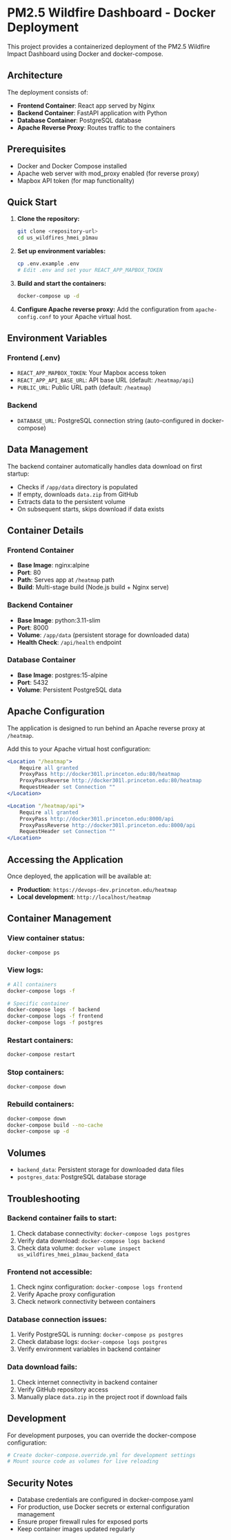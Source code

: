 # PM2.5 Wildfire Dashboard - Docker Deployment

This project provides a containerized deployment of the PM2.5 Wildfire Impact Dashboard using Docker and docker-compose.

## Architecture

The deployment consists of:
- **Frontend Container**: React app served by Nginx
- **Backend Container**: FastAPI application with Python
- **Database Container**: PostgreSQL database
- **Apache Reverse Proxy**: Routes traffic to the containers

## Prerequisites

- Docker and Docker Compose installed
- Apache web server with mod_proxy enabled (for reverse proxy)
- Mapbox API token (for map functionality)

## Quick Start

1. **Clone the repository:**
   ```bash
   git clone <repository-url>
   cd us_wildfires_hmei_p1mau
   ```

2. **Set up environment variables:**
   ```bash
   cp .env.example .env
   # Edit .env and set your REACT_APP_MAPBOX_TOKEN
   ```

3. **Build and start the containers:**
   ```bash
   docker-compose up -d
   ```

4. **Configure Apache reverse proxy:**
   Add the configuration from `apache-config.conf` to your Apache virtual host.

## Environment Variables

### Frontend (.env)
- `REACT_APP_MAPBOX_TOKEN`: Your Mapbox access token
- `REACT_APP_API_BASE_URL`: API base URL (default: `/heatmap/api`)
- `PUBLIC_URL`: Public URL path (default: `/heatmap`)

### Backend
- `DATABASE_URL`: PostgreSQL connection string (auto-configured in docker-compose)

## Data Management

The backend container automatically handles data download on first startup:
- Checks if `/app/data` directory is populated
- If empty, downloads `data.zip` from GitHub
- Extracts data to the persistent volume
- On subsequent starts, skips download if data exists

## Container Details

### Frontend Container
- **Base Image**: nginx:alpine
- **Port**: 80
- **Path**: Serves app at `/heatmap` path
- **Build**: Multi-stage build (Node.js build + Nginx serve)

### Backend Container
- **Base Image**: python:3.11-slim
- **Port**: 8000
- **Volume**: `/app/data` (persistent storage for downloaded data)
- **Health Check**: `/api/health` endpoint

### Database Container
- **Base Image**: postgres:15-alpine
- **Port**: 5432
- **Volume**: Persistent PostgreSQL data

## Apache Configuration

The application is designed to run behind an Apache reverse proxy at `/heatmap`.

Add this to your Apache virtual host configuration:

```apache
<Location "/heatmap">
    Require all granted
    ProxyPass http://docker301l.princeton.edu:80/heatmap
    ProxyPassReverse http://docker301l.princeton.edu:80/heatmap
    RequestHeader set Connection ""
</Location>

<Location "/heatmap/api">
    Require all granted
    ProxyPass http://docker301l.princeton.edu:8000/api
    ProxyPassReverse http://docker301l.princeton.edu:8000/api
    RequestHeader set Connection ""
</Location>
```

## Accessing the Application

Once deployed, the application will be available at:
- **Production**: `https://devops-dev.princeton.edu/heatmap`
- **Local development**: `http://localhost/heatmap`

## Container Management

### View container status:
```bash
docker-compose ps
```

### View logs:
```bash
# All containers
docker-compose logs -f

# Specific container
docker-compose logs -f backend
docker-compose logs -f frontend
docker-compose logs -f postgres
```

### Restart containers:
```bash
docker-compose restart
```

### Stop containers:
```bash
docker-compose down
```

### Rebuild containers:
```bash
docker-compose down
docker-compose build --no-cache
docker-compose up -d
```

## Volumes

- `backend_data`: Persistent storage for downloaded data files
- `postgres_data`: PostgreSQL database storage

## Troubleshooting

### Backend container fails to start:
1. Check database connectivity: `docker-compose logs postgres`
2. Verify data download: `docker-compose logs backend`
3. Check data volume: `docker volume inspect us_wildfires_hmei_p1mau_backend_data`

### Frontend not accessible:
1. Check nginx configuration: `docker-compose logs frontend`
2. Verify Apache proxy configuration
3. Check network connectivity between containers

### Database connection issues:
1. Verify PostgreSQL is running: `docker-compose ps postgres`
2. Check database logs: `docker-compose logs postgres`
3. Verify environment variables in backend container

### Data download fails:
1. Check internet connectivity in backend container
2. Verify GitHub repository access
3. Manually place `data.zip` in the project root if download fails

## Development

For development purposes, you can override the docker-compose configuration:

```bash
# Create docker-compose.override.yml for development settings
# Mount source code as volumes for live reloading
```

## Security Notes

- Database credentials are configured in docker-compose.yaml
- For production, use Docker secrets or external configuration management
- Ensure proper firewall rules for exposed ports
- Keep container images updated regularly
